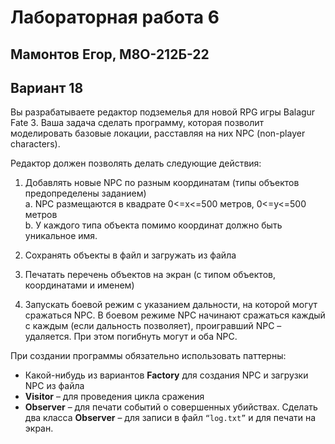 # Лабораторная работа 6
## Мамонтов Егор, М8О-212Б-22
## Вариант 18

Вы разрабатываете редактор подземелья для новой RPG игры Balagur Fate 3. Ваша задача сделать программу, которая позволит моделировать базовые локации, расставляя на них NPC (non-player characters).

Редактор должен позволять делать следующие действия:

1. Добавлять новые NPC по разным координатам (типы объектов предопределены заданием) \
a. NPC размещаются в квадрате 0<=x<=500 метров, 0<=y<=500 метров \
b. У каждого типа объекта помимо координат должно быть уникальное имя.

2. Сохранять объекты в файл и загружать из файла

3. Печатать перечень объектов на экран (с типом объектов, координатами и именем)

4. Запускать боевой режим с указанием дальности, на которой могут сражаться NPC. В боевом режиме NPC начинают сражаться каждый с каждым (если дальность позволяет), проигравший NPC – удаляется. При этом погибнуть могут и оба NPC.

При создании программы обязательно использовать паттерны:
- Какой-нибудь из вариантов **Factory** для создания NPC и загрузки NPC из файла
- **Visitor** – для проведения цикла сражения
- **Observer** – для печати событий о совершенных убийствах. Сделать два класса **Observer** – для записи в файл `“log.txt”` и для печати на экран.
